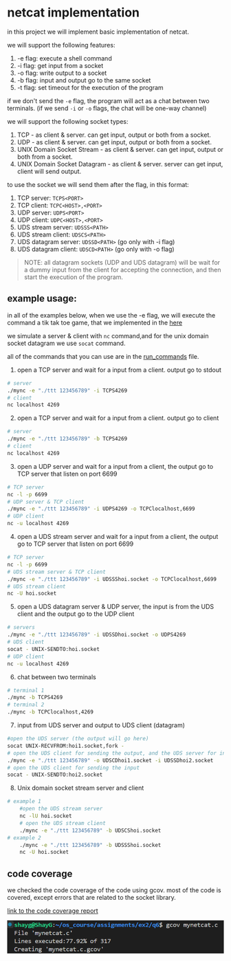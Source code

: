 # netcat implementation

in this project we will implement basic implementation of netcat.

we will support the following features:
1. -e flag: execute a shell command
2. -i flag: get input from a socket
3. -o flag: write output to a socket
4. -b flag: input and output go to the same socket
5. -t flag: set timeout for the execution of the program

if we don't send the `-e` flag, the program will act as a chat between two terminals. (if we send `-i` or `-o` flags, the chat will be one-way channel)

we will support the following socket types:
1. TCP - as client & server. can get input, output or both from a socket.
2. UDP - as client & server. can get input, output or both from a socket.
3. UNIX Domain Socket Stream - as client & server. can get input, output or both from a socket.
4. UNIX Domain Socket Datagram - as client & server. server can get input, client will send output.

to use the socket we will send them after the flag, in this format:
1. TCP server: `TCPS<PORT>`
2. TCP client: `TCPC<HOST>,<PORT>`
3. UDP server: `UDPS<PORT>`
4. UDP client: `UDPC<HOST>,<PORT>`
5. UDS stream server: `UDSSS<PATH>`
6. UDS stream client: `UDSCS<PATH>`
7. UDS datagram server: `UDSSD<PATH>` (go only with -i flag)
8. UDS datagram client: `UDSCD<PATH>` (go only with -o flag)

> NOTE: all datagram sockets (UDP and UDS datagram) will be wait for a dummy input from the client for accepting the connection, and then start the execution of the program.

## example usage:
in all of the examples below, when we use the -e flag, we will execute the command a tik tak toe game, that we implemented in the [here](./ttt.c)

we simulate a server & client with `nc` command,and for the unix domain socket datagram we use `socat` command.

all of the commands that you can use are in the [run_commands](./run_commands) file.


1. open a TCP server and wait for a input from a client. output go to stdout
```bash
# server
./mync -e "./ttt 123456789" -i TCPS4269
# client
nc localhost 4269
```

2. open a TCP server and wait for a input from a client. output go to client
``` bash
# server
./mync -e "./ttt 123456789" -b TCPS4269
# client
nc localhost 4269
```

3. open a UDP server and wait for a input from a client, the output go to TCP server that listen on port 6699
```bash
# TCP server
nc -l -p 6699
# UDP server & TCP client
./mync -e "./ttt 123456789" -i UDPS4269 -o TCPClocalhost,6699
# UDP client
nc -u localhost 4269
```

4. open a UDS stream server and wait for a input from a client, the output go to TCP server that listen on port 6699
```bash
# TCP server
nc -l -p 6699
# UDS stream server & TCP client
./mync -e "./ttt 123456789" -i UDSSShoi.socket -o TCPClocalhost,6699
# UDS stream client
nc -U hoi.socket
```

5. open a UDS datagram server & UDP server, the input is from the UDS client and the output go to the UDP client
```bash
# servers
./mync -e "./ttt 123456789" -i UDSSDhoi.socket -o UDPS4269
# UDS client
socat - UNIX-SENDTO:hoi.socket
# UDP client
nc -u localhost 4269
```

6. chat between two terminals
```bash
# terminal 1
./mync -b TCPS4269
# terminal 2
./mync -b TCPClocalhost,4269
```

7. input from UDS server and output to UDS client (datagram)
```bash
#open the UDS server (the output will go here)
socat UNIX-RECVFROM:hoi1.socket,fork -
# open the UDS client for sending the output, and the UDS server for input
./mync -e "./ttt 123456789" -o UDSCDhoi1.socket -i UDSSDhoi2.socket
# open the UDS client for sending the input
socat - UNIX-SENDTO:hoi2.socket
```

8. Unix domain socket stream server and client
```bash
# example 1
    #open the UDS stream server
    nc -lU hoi.socket
    # open the UDS stream client
    ./mync -e "./ttt 123456789" -b UDSCShoi.socket
# example 2
    ./mync -e "./ttt 123456789" -b UDSSShoi.socket
    nc -U hoi.socket
```
## code coverage
we checked the code coverage of the code using gcov. most of the code is covered, except errors that are related to the socket library.

[link to the code coverage report](./code%20coverage/mynetcat.c.gcov)

![code coverage](./code%20coverage/code_coverage.png)